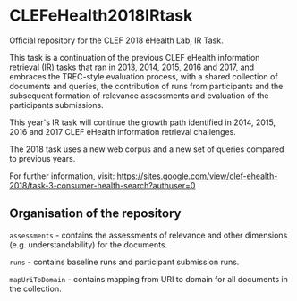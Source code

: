 # CLEFeHealth2018IRtask
Official repository for the CLEF 2018 eHealth Lab, IR Task. 

This task is a continuation of the previous CLEF eHealth information retrieval (IR) tasks that ran in 2013, 2014, 2015, 2016 and 2017, and embraces the TREC-style evaluation process, with a shared collection of documents and queries, the contribution of runs from participants and the subsequent formation of relevance assessments and evaluation of the participants submissions.

This year's IR task will continue the growth path identified in 2014, 2015, 2016 and 2017 CLEF eHealth information retrieval challenges. 

The 2018 task uses a new web corpus and a new set of queries compared to previous years. 

For further information, visit: https://sites.google.com/view/clef-ehealth-2018/task-3-consumer-health-search?authuser=0

## Organisation of the repository

`assessments` - contains the assessments of relevance and other dimensions (e.g. understandability) for the documents.

`runs` - contains baseline runs and participant submission runs.

`mapUriToDomain` - contains mapping from URI to domain for all documents in the collection.


  

